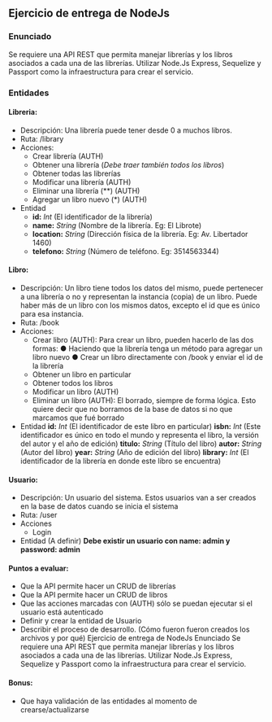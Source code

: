 ## Ejercicio de entrega de NodeJs

### Enunciado

Se requiere una API REST que permita manejar librerías y los libros asociados a cada una de
las librerías. Utilizar Node.Js Express, Sequelize y Passport como la infraestructura para crear
el servicio.

### Entidades
#### Libreria:
  * Descripción: 
      Una librería puede tener desde 0 a muchos libros.
  * Ruta: /library
  * Acciones:
      - Crear librería (AUTH)
      - Obtener una librería (*Debe traer también todos los libros*)
      - Obtener todas las librerías
      - Modificar una librería (AUTH)
      - Eliminar una librería (**) (AUTH)
      - Agregar un libro nuevo (*) (AUTH) 
* Entidad
  - **id:** *Int* (El identificador de la librería)
  - **name:** *String* (Nombre de la librería. Eg: El Librote)
  - **location:** *String* (Dirección física de la librería. Eg: Av. Libertador 1460)
  - **telefono:** *String* (Número de teléfono. Eg: 3514563344)

#### Libro:
  * Descripción: 
      Un libro tiene todos los datos del mismo, puede pertenecer a una librería
      o no y representan la instancia (copia) de un libro. Puede haber más de un libro con los
      mismos datos, excepto el id que es único para esa instancia.
  * Ruta: /book
  * Acciones:
      - Crear libro (AUTH): Para crear un libro, pueden hacerlo de las dos formas:
            ● Haciendo que la librería tenga un método para agregar un libro nuevo
            ● Crear un libro directamente con /book y enviar el id de la librería
      - Obtener un libro en particular
      - Obtener todos los libros
      - Modificar un libro (AUTH)     
      - Eliminar un libro (AUTH): El borrado, siempre de forma lógica. Esto quiere decir que no borramos de la base de
datos si no que marcamos que fué borrado
* Entidad
   **id:** *Int* (El identificador de este libro en particular)
   **isbn:** *Int* (Este identificador es único en todo el mundo y representa el libro, la versión del autor y el año de edición)
   **titulo:** *String* (Título del libro)
   **autor:** *String* (Autor del libro)
   **year:** *String* (Año de edición del libro)
   **library:** *Int* (El identificador de la librería en donde este libro se encuentra)
   
#### Usuario:
* Descripción: Un usuario del sistema. Estos usuarios van a ser creados en la base de
datos cuando se inicia el sistema
* Ruta: /user
* Acciones
    - Login
* Entidad (A definir)
**Debe existir un usuario con name: admin y password: admin**

#### Puntos a evaluar:
* Que la API permite hacer un CRUD de librerías
* Que la API permite hacer un CRUD de libros
* Que las acciones marcadas con (AUTH) sólo se puedan ejecutar si el usuario está
autenticado
* Definir y crear la entidad de Usuario
* Describir el proceso de desarrollo. (Cómo fueron fueron creados los archivos y por qué)
Ejercicio de entrega de NodeJs Enunciado Se requiere una API REST que permita manejar librerías y los libros asociados a cada una de las librerías. Utilizar Node.Js Express, Sequelize y Passport como la infraestructura para crear el servicio.
#### Bonus:
* Que haya validación de las entidades al momento de crearse/actualizarse
